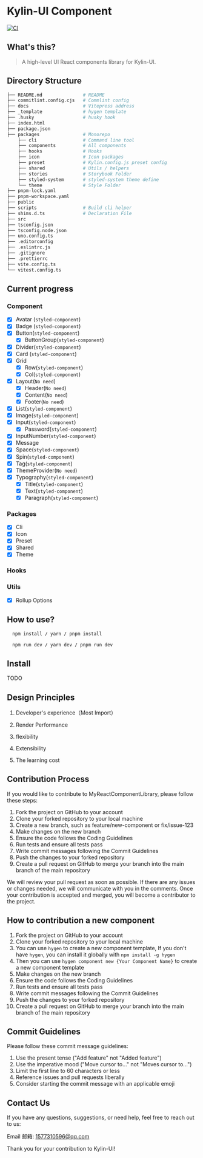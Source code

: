# Kylin-UI Component

[![CI](https://github.com/kongmingLatern/kylin-ui/actions/workflows/main.yml/badge.svg)](https://github.com/kongmingLatern/kylin-ui/actions/workflows/main.yml)

## What's this?

> A high-level UI React components library for Kylin-UI.

## Directory Structure

```bash
├── README.md               # README
├── commitlint.config.cjs   # Commlint config
├── docs                    # Vitepress address
├── _template               # hygen template
├── .husky                  # husky hook
├── index.html
├── package.json
├── packages                # Monorepo
    ├── cli                 # Command line tool
    ├── components          # All components
    ├── hooks               # Hooks
    ├── icon                # Icon packages
    ├── preset              # Kylin.config.js preset config
    ├── shared              # Utils / helpers
    ├── stories             # Storybook Folder
    ├── styled-system       # styled-system theme define
    └── theme               # Style Folder
├── pnpm-lock.yaml
├── pnpm-workspace.yaml
├── public
├── scripts                 # Build cli helper
├── shims.d.ts              # Declaration File
├── src
├── tsconfig.json
├── tsconfig.node.json
├── uno.config.ts
├── .editorconfig
├── .eslintrc.js
├── .gitignore
├── .prettierrc
├── vite.config.ts
└── vitest.config.ts
```

## Current progress

### Component

- [x] Avatar (`styled-component`)
- [x] Badge (`styled-component`)
- [x] Button(`styled-component`)
  - [x] ButtonGroup(`styled-component`)
- [x] Divider(`styled-component`)
- [x] Card (`styled-component`)
- [x] Grid
  - [x] Row(`styled-component`)
  - [x] Col(`styled-component`)
- [x] Layout(`No need`)
  - [x] Header(`No need`)
  - [x] Content(`No need`)
  - [x] Footer(`No need`)
- [x] List(`styled-component`)
- [x] Image(`styled-component`)
- [x] Input(`styled-component`)
  - [x] Password(`styled-component`)
- [x] InputNumber(`styled-component`)
- [x] Message
- [x] Space(`styled-component`)
- [x] Spin(`styled-component`)
- [x] Tag(`styled-component`)
- [x] ThemeProvider(`No need`)
- [x] Typography(`styled-component`)
  - [x] Title(`styled-component`)
  - [x] Text(`styled-component`)
  - [x] Paragraph(`styled-component`)

### Packages

- [x] Cli
- [x] Icon
- [x] Preset
- [x] Shared
- [x] Theme

### Hooks

### Utils

- [x] Rollup Options

## How to use?

```bash
  npm install / yarn / pnpm install

  npm run dev / yarn dev / pnpm run dev
```

## Install

TODO

## Design Principles

1. Developer's experience（Most Import）

2. Render Performance

3. flexibility

4. Extensibility

5. The learning cost

## Contribution Process

If you would like to contribute to MyReactComponentLibrary, please follow these steps:

1. Fork the project on GitHub to your account
2. Clone your forked repository to your local machine
3. Create a new branch, such as feature/new-component or fix/issue-123
4. Make changes on the new branch
5. Ensure the code follows the Coding Guidelines
6. Run tests and ensure all tests pass
7. Write commit messages following the Commit Guidelines
8. Push the changes to your forked repository
9. Create a pull request on GitHub to merge your branch into the main branch of the main repository

We will review your pull request as soon as possible. If there are any issues or changes needed, we will communicate with you in the comments. Once your contribution is accepted and merged, you will become a contributor to the project.

## How to contribution a new component

1. Fork the project on GitHub to your account
2. Clone your forked repository to your local machine
3. You can use `hygen` to create a new component template, If you don't have `hygen`, you can install it globally with `npm install -g hygen`
4. Then you can use `hygen component new {Your Component Name}` to create a new component template
5. Make changes on the new branch
6. Ensure the code follows the Coding Guidelines
7. Run tests and ensure all tests pass
8. Write commit messages following the Commit Guidelines
9. Push the changes to your forked repository
10. Create a pull request on GitHub to merge your branch into the main branch of the main repository

## Commit Guidelines

Please follow these commit message guidelines:

1. Use the present tense ("Add feature" not "Added feature")
2. Use the imperative mood ("Move cursor to..." not "Moves cursor to...")
3. Limit the first line to 60 characters or less
4. Reference issues and pull requests liberally
5. Consider starting the commit message with an applicable emoji

## Contact Us

If you have any questions, suggestions, or need help, feel free to reach out to us:

Email 邮箱: <1577310596@qq.com>

Thank you for your contribution to Kylin-UI!
